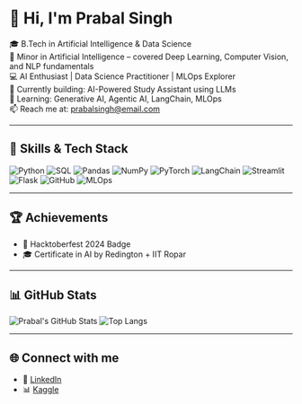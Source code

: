 # 👋 Hi, I'm Prabal Singh

🎓 B.Tech in Artificial Intelligence & Data Science  
🧠 Minor in Artificial Intelligence – covered Deep Learning, Computer Vision, and NLP fundamentals  
💻 AI Enthusiast | Data Science Practitioner | MLOps Explorer  
🔭 Currently building: AI-Powered Study Assistant using LLMs  
🌱 Learning: Generative AI, Agentic AI, LangChain, MLOps  
📫 Reach me at: [prabalsingh@email.com](mailto:prabalsingh@email.com)  

---

## 🧠 Skills & Tech Stack

![Python](https://img.shields.io/badge/-Python-333333?style=flat&logo=python)
![SQL](https://img.shields.io/badge/-SQL-333333?style=flat&logo=mysql)
![Pandas](https://img.shields.io/badge/-Pandas-333333?style=flat&logo=pandas)
![NumPy](https://img.shields.io/badge/-NumPy-333333?style=flat&logo=numpy)
![PyTorch](https://img.shields.io/badge/-PyTorch-333333?style=flat&logo=pytorch)
![LangChain](https://img.shields.io/badge/-LangChain-333333?style=flat&logo=python)
![Streamlit](https://img.shields.io/badge/-Streamlit-333333?style=flat&logo=streamlit)
![Flask](https://img.shields.io/badge/-Flask-333333?style=flat&logo=flask)
![GitHub](https://img.shields.io/badge/-GitHub-333333?style=flat&logo=github)
![MLOps](https://img.shields.io/badge/-MLOps-333333?style=flat&logo=mlflow)

---

## 🏆 Achievements

- 🔖 Hacktoberfest 2024 Badge  
- 🎓 Certificate in AI by Redington + IIT Ropar

---

## 📊 GitHub Stats

![Prabal's GitHub Stats](https://github-readme-stats.vercel.app/api?username=prabalai&show_icons=true&theme=radical)
![Top Langs](https://github-readme-stats.vercel.app/api/top-langs/?username=prabalai&layout=compact&theme=radical)

---

## 🌐 Connect with me

- 💼 [LinkedIn](https://www.linkedin.com/in/prabalsingh-data-science/)
- 📊 [Kaggle](https://www.kaggle.com/prabalsh)

